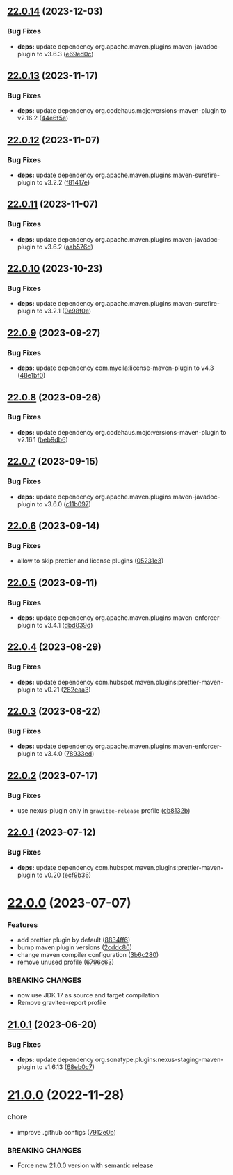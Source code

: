 ## [22.0.14](https://github.com/gravitee-io/gravitee-parent/compare/22.0.13...22.0.14) (2023-12-03)


### Bug Fixes

* **deps:** update dependency org.apache.maven.plugins:maven-javadoc-plugin to v3.6.3 ([e69ed0c](https://github.com/gravitee-io/gravitee-parent/commit/e69ed0c2e8b2a17ecb5e4329d11a7c528b59f2be))

## [22.0.13](https://github.com/gravitee-io/gravitee-parent/compare/22.0.12...22.0.13) (2023-11-17)


### Bug Fixes

* **deps:** update dependency org.codehaus.mojo:versions-maven-plugin to v2.16.2 ([44e6f5e](https://github.com/gravitee-io/gravitee-parent/commit/44e6f5ee0b40cbcfbb68a3fb545f79c36d00badf))

## [22.0.12](https://github.com/gravitee-io/gravitee-parent/compare/22.0.11...22.0.12) (2023-11-07)


### Bug Fixes

* **deps:** update dependency org.apache.maven.plugins:maven-surefire-plugin to v3.2.2 ([f81417e](https://github.com/gravitee-io/gravitee-parent/commit/f81417e95f8ffbe1e5bd9a0425dd5861f8d77476))

## [22.0.11](https://github.com/gravitee-io/gravitee-parent/compare/22.0.10...22.0.11) (2023-11-07)


### Bug Fixes

* **deps:** update dependency org.apache.maven.plugins:maven-javadoc-plugin to v3.6.2 ([aab576d](https://github.com/gravitee-io/gravitee-parent/commit/aab576d0ac28770abf91685a4c7bf9fd622d14c6))

## [22.0.10](https://github.com/gravitee-io/gravitee-parent/compare/22.0.9...22.0.10) (2023-10-23)


### Bug Fixes

* **deps:** update dependency org.apache.maven.plugins:maven-surefire-plugin to v3.2.1 ([0e98f0e](https://github.com/gravitee-io/gravitee-parent/commit/0e98f0e878d22ae28f58a40c00dd061efc6a37a4))

## [22.0.9](https://github.com/gravitee-io/gravitee-parent/compare/22.0.8...22.0.9) (2023-09-27)


### Bug Fixes

* **deps:** update dependency com.mycila:license-maven-plugin to v4.3 ([48e1bf0](https://github.com/gravitee-io/gravitee-parent/commit/48e1bf0188248429d5661a769e78e5060b8cccb1))

## [22.0.8](https://github.com/gravitee-io/gravitee-parent/compare/22.0.7...22.0.8) (2023-09-26)


### Bug Fixes

* **deps:** update dependency org.codehaus.mojo:versions-maven-plugin to v2.16.1 ([beb9db6](https://github.com/gravitee-io/gravitee-parent/commit/beb9db6a0d639cde2c128b2bf1f9d49721d821a0))

## [22.0.7](https://github.com/gravitee-io/gravitee-parent/compare/22.0.6...22.0.7) (2023-09-15)


### Bug Fixes

* **deps:** update dependency org.apache.maven.plugins:maven-javadoc-plugin to v3.6.0 ([c11b097](https://github.com/gravitee-io/gravitee-parent/commit/c11b097f9b91d9b0470033618fca5859b7d5f7ce))

## [22.0.6](https://github.com/gravitee-io/gravitee-parent/compare/22.0.5...22.0.6) (2023-09-14)


### Bug Fixes

* allow to skip prettier and license plugins ([05231e3](https://github.com/gravitee-io/gravitee-parent/commit/05231e3d1bb321dce95034415ce8a7587aff095e))

## [22.0.5](https://github.com/gravitee-io/gravitee-parent/compare/22.0.4...22.0.5) (2023-09-11)


### Bug Fixes

* **deps:** update dependency org.apache.maven.plugins:maven-enforcer-plugin to v3.4.1 ([dbd839d](https://github.com/gravitee-io/gravitee-parent/commit/dbd839d170756676c58a6379a0280bf53c6a63b2))

## [22.0.4](https://github.com/gravitee-io/gravitee-parent/compare/22.0.3...22.0.4) (2023-08-29)


### Bug Fixes

* **deps:** update dependency com.hubspot.maven.plugins:prettier-maven-plugin to v0.21 ([282eaa3](https://github.com/gravitee-io/gravitee-parent/commit/282eaa3c8857f51cf58d14cf9c04e53699ecb0d0))

## [22.0.3](https://github.com/gravitee-io/gravitee-parent/compare/22.0.2...22.0.3) (2023-08-22)


### Bug Fixes

* **deps:** update dependency org.apache.maven.plugins:maven-enforcer-plugin to v3.4.0 ([78933ed](https://github.com/gravitee-io/gravitee-parent/commit/78933ed98117adaaacdfa79ba318e8315ef3a093))

## [22.0.2](https://github.com/gravitee-io/gravitee-parent/compare/22.0.1...22.0.2) (2023-07-17)


### Bug Fixes

* use nexus-plugin only in `gravitee-release` profile ([cb8132b](https://github.com/gravitee-io/gravitee-parent/commit/cb8132bc0b349a0670c0217c55b5c4a8f2026b13))

## [22.0.1](https://github.com/gravitee-io/gravitee-parent/compare/22.0.0...22.0.1) (2023-07-12)


### Bug Fixes

* **deps:** update dependency com.hubspot.maven.plugins:prettier-maven-plugin to v0.20 ([ecf9b36](https://github.com/gravitee-io/gravitee-parent/commit/ecf9b364141d89c24997121b77117d4148b50364))

# [22.0.0](https://github.com/gravitee-io/gravitee-parent/compare/21.0.1...22.0.0) (2023-07-07)


### Features

* add prettier plugin by default ([8834ff6](https://github.com/gravitee-io/gravitee-parent/commit/8834ff6943d33b23e5d280e5625e8d27637212a5))
* bump maven plugin versions ([2cddc86](https://github.com/gravitee-io/gravitee-parent/commit/2cddc863461a9125ccbc7212350b439b1307d4d7))
* change maven compiler configuration ([3b6c280](https://github.com/gravitee-io/gravitee-parent/commit/3b6c280f2089a1a70f647ad7c2b9298c1087fde4))
* remove unused profile ([6796c63](https://github.com/gravitee-io/gravitee-parent/commit/6796c63c99fa731fa3108ecc246f64ad94c4932c))


### BREAKING CHANGES

* now use JDK 17 as source and target compilation
* Remove gravitee-report profile

## [21.0.1](https://github.com/gravitee-io/gravitee-parent/compare/21.0.0...21.0.1) (2023-06-20)


### Bug Fixes

* **deps:** update dependency org.sonatype.plugins:nexus-staging-maven-plugin to v1.6.13 ([68eb0c7](https://github.com/gravitee-io/gravitee-parent/commit/68eb0c7389c27aef13c3266c527e4f5695effbed))

# [21.0.0](https://github.com/gravitee-io/gravitee-parent/compare/20.5.0...21.0.0) (2022-11-28)


### chore

* improve .github configs ([7912e0b](https://github.com/gravitee-io/gravitee-parent/commit/7912e0b1e6de5f0c24e44daf6d6e37b762de4f51))


### BREAKING CHANGES

* Force new 21.0.0 version with semantic release
